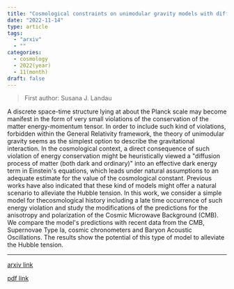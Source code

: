 ```yaml
---
title: "Cosmological constraints on unimodular gravity models with diffusion"
date: "2022-11-14"
type: article
tags:
  - "arxiv"
  - ""
categories:
  - cosmology
  - 2022(year)
  - 11(month)
draft: false
---
```


> First author: Susana J. Landau

 A discrete space-time structure lying at about the Planck scale may become
manifest in the form of very small violations of the conservation of the matter
energy-momentum tensor. In order to include such kind of violations, forbidden
within the General Relativity framework, the theory of unimodular gravity seems
as the simplest option to describe the gravitational interaction. In the
cosmological context, a direct consequence of such violation of energy
conservation might be heuristically viewed a "diffusion process of matter (both
dark and ordinary)" into an effective dark energy term in Einstein's equations,
which leads under natural assumptions to an adequate estimate for the value of
the cosmological constant. Previous works have also indicated that these kind
of models might offer a natural scenario to alleviate the Hubble tension. In
this work, we consider a simple model for thecosmological history including a
late time occurrence of such energy violation and study the modifications of
the predictions for the anisotropy and polarization of the Cosmic Microwave
Background (CMB). We compare the model's predictions with recent data from the
CMB, Supernovae Type Ia, cosmic chronometers and Baryon Acoustic Oscillations.
The results show the potential of this type of model to alleviate the Hubble
tension.

---
[arxiv link](http://arxiv.org/abs/2211.07424v1)

[pdf link](http://arxiv.org/pdf/2211.07424v1)